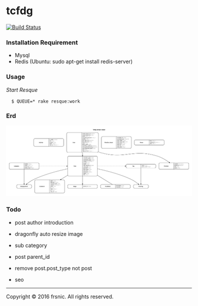 # tcfdg 

[![Build Status](https://travis-ci.org/frsnic/tcfdg.svg?branch=master)](https://travis-ci.org/frsnic/tcfdg)

### Installation Requirement

* Mysql
* Redis (Ubuntu: sudo apt-get install redis-server)

### Usage

*Start Resque*

	  $ QUEUE=* rake resque:work

### Erd
![tcfdg](https://raw.githubusercontent.com/frsnic/tcfdg/master/erd.jpg)

### Todo

* post author introduction

* dragonfly auto resize image

* sub category

* post parent_id

* remove post.post_type not post

* seo

--------------------------
Copyright © 2016 frsnic. All rights reserved.
